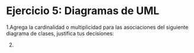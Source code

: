 # **Ejercicio 5: Diagramas de UML**

1.Agrega la cardinalidad o multiplicidad para las asociaciones del siguiente diagrama de clases, justifica tus decisiones:

2.
